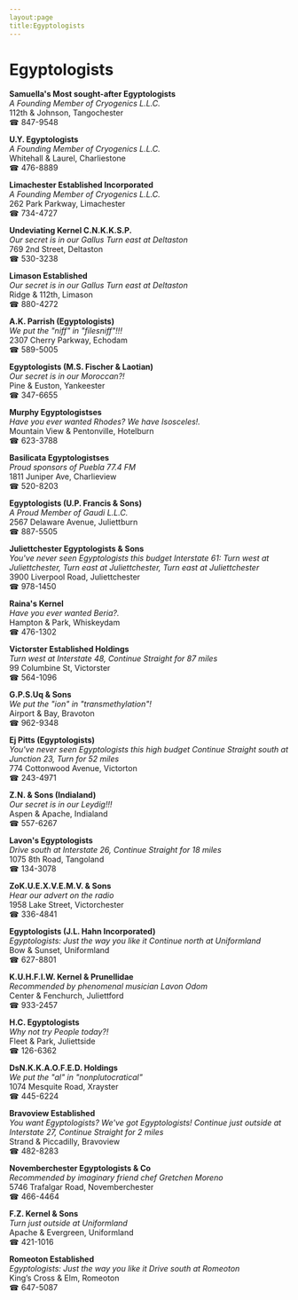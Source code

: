 ```yaml
---
layout:page
title:Egyptologists
---
```

# Egyptologists

**Samuella's Most sought-after Egyptologists**  
_A Founding Member of Cryogenics L.L.C._  
112th & Johnson, Tangochester  
☎ 847-9548



**U.Y. Egyptologists**  
_A Founding Member of Cryogenics L.L.C._  
Whitehall & Laurel, Charliestone  
☎ 476-8889



**Limachester Established Incorporated**  
_A Founding Member of Cryogenics L.L.C._  
262 Park Parkway, Limachester  
☎ 734-4727



**Undeviating Kernel C.N.K.K.S.P.**  
_Our secret is in our Gallus 
Turn east at Deltaston_  
769 2nd Street, Deltaston  
☎ 530-3238



**Limason Established**  
_Our secret is in our Gallus 
Turn east at Deltaston_  
Ridge & 112th, Limason  
☎ 880-4272



**A.K. Parrish (Egyptologists)**  
_We put the "niff" in "filesniff"!!!_  
2307 Cherry Parkway, Echodam  
☎ 589-5005



**Egyptologists (M.S. Fischer & Laotian)**  
_Our secret is in our Moroccan?!_  
Pine & Euston, Yankeester  
☎ 347-6655



**Murphy Egyptologistses**  
_Have you ever wanted Rhodes? We have Isosceles!._  
Mountain View & Pentonville, Hotelburn  
☎ 623-3788



**Basilicata Egyptologistses**  
_Proud sponsors of Puebla 77.4 FM_  
1811 Juniper Ave, Charlieview  
☎ 520-8203



**Egyptologists (U.P. Francis & Sons)**  
_A Proud Member of Gaudi L.L.C._  
2567 Delaware Avenue, Juliettburn  
☎ 887-5505



**Juliettchester Egyptologists & Sons**  
_You've never seen Egyptologists this budget 
Interstate 61: Turn west at Juliettchester, Turn east at Juliettchester, Turn east at Juliettchester_  
3900 Liverpool Road, Juliettchester  
☎ 978-1450



**Raina's Kernel**  
_Have you ever wanted Beria?._  
Hampton & Park, Whiskeydam  
☎ 476-1302



**Victorster Established Holdings**  
_Turn west at Interstate 48, Continue Straight for 87 miles_  
99 Columbine St, Victorster  
☎ 564-1096



**G.P.S.Uq & Sons**  
_We put the "ion" in "transmethylation"!_  
Airport & Bay, Bravoton  
☎ 962-9348



**Ej Pitts (Egyptologists)**  
_You've never seen Egyptologists this high budget 
Continue Straight south at Junction 23, Turn for 52 miles_  
774 Cottonwood Avenue, Victorton  
☎ 243-4971



**Z.N. & Sons (Indialand)**  
_Our secret is in our Leydig!!!_  
Aspen & Apache, Indialand  
☎ 557-6267



**Lavon's Egyptologists**  
_Drive south at Interstate 26, Continue Straight for 18 miles_  
1075 8th Road, Tangoland  
☎ 134-3078



**ZoK.U.E.X.V.E.M.V. & Sons**  
_Hear our advert on the radio_  
1958 Lake Street, Victorchester  
☎ 336-4841



**Egyptologists (J.L. Hahn Incorporated)**  
_Egyptologists: Just the way you like it 
Continue north at Uniformland_  
Bow & Sunset, Uniformland  
☎ 627-8801



**K.U.H.F.I.W. Kernel & Prunellidae**  
_Recommended by phenomenal musician Lavon Odom_  
Center & Fenchurch, Juliettford  
☎ 933-2457



**H.C. Egyptologists**  
_Why not try People today?!_  
Fleet & Park, Juliettside  
☎ 126-6362



**DsN.K.K.A.O.F.E.D. Holdings**  
_We put the "al" in "nonplutocratical"_  
1074 Mesquite Road, Xrayster  
☎ 445-6224



**Bravoview Established**  
_You want Egyptologists? We've got Egyptologists! 
Continue just outside at Interstate 27, Continue Straight for 2 miles_  
Strand & Piccadilly, Bravoview  
☎ 482-8283



**Novemberchester Egyptologists & Co**  
_Recommended by imaginary friend chef Gretchen Moreno_  
5746 Trafalgar Road, Novemberchester  
☎ 466-4464



**F.Z. Kernel & Sons**  
_Turn just outside at Uniformland_  
Apache & Evergreen, Uniformland  
☎ 421-1016



**Romeoton Established**  
_Egyptologists: Just the way you like it 
Drive south at Romeoton_  
King’s Cross & Elm, Romeoton  
☎ 647-5087



